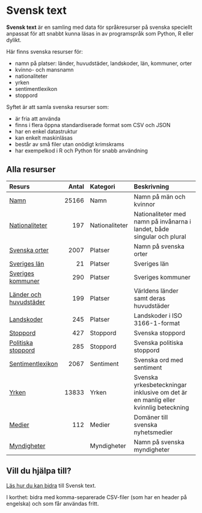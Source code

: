 # Svensk text

**Svensk text** är en samling med data för språkresurser på svenska speciellt anpassat för att snabbt kunna läsas in av programspråk som Python, R eller dylikt.

Här finns svenska resurser för:

- namn på platser: länder, huvudstäder, landskoder, län, kommuner, orter
- kvinno- och mansnamn
- nationaliteter
- yrken
- sentimentlexikon
- stoppord

Syftet är att samla svenska resurser som:

- är fria att använda
- finns i flera öppna standardiserade format som CSV och JSON
- har en enkel datastruktur
- kan enkelt maskinläsas
- består av små filer utan onödigt krimskrams
- har exempelkod i R och Python för snabb användning

## Alla resurser

Resurs | Antal | Kategori | Beskrivning
:----------------  | ------: | :------- |  :-------------------------------------------- 
[Namn](namn/) | 25166 | Namn | Namn på män och kvinnor
[Nationaliteter](nationaliteter/) | 197 | Nationaliteter | Nationaliteter med namn på invånarna i landet, både singular och plural
[Svenska orter](platser/) | 2007 | Platser | Namn på svenska orter
[Sveriges län](platser/) | 21 | Platser | Sveriges län
[Sveriges kommuner](platser/) | 290 | Platser | Sveriges kommuner
[Länder och huvudstäder](platser/) | 199 | Platser | Världens länder samt deras huvudstäder
[Landskoder](platser/) | 245 | Platser | Landskoder i ISO 3166-1-format
[Stoppord](stoppord/) | 427 | Stoppord | Svenska stoppord
[Politiska stoppord](stoppord/) | 285 | Stoppord | Svenska politiska stoppord
[Sentimentlexikon](sentiment/) | 2067 | Sentiment | Svenska ord med sentiment
[Yrken](yrken/) | 13833 | Yrken |  Svenska yrkesbeteckningar inklusive om det är en manlig eller kvinnlig beteckning
[Medier](medier/) | 112 | Medier | Domäner till svenska nyhetsmedier
[Myndigheter](myndigheter/) | | Myndigheter | Namn på svenska myndigheter

## Vill du hjälpa till?

[Läs hur du  kan bidra](CONTRIBUTE.md) till Svensk text.

I korthet: bidra med komma-separerade CSV-filer (som har en header på engelska) och som får användas fritt.
